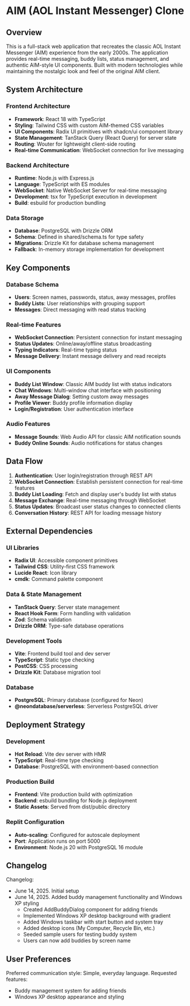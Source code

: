 # AIM (AOL Instant Messenger) Clone

## Overview

This is a full-stack web application that recreates the classic AOL Instant Messenger (AIM) experience from the early 2000s. The application provides real-time messaging, buddy lists, status management, and authentic AIM-style UI components. Built with modern technologies while maintaining the nostalgic look and feel of the original AIM client.

## System Architecture

### Frontend Architecture
- **Framework**: React 18 with TypeScript
- **Styling**: Tailwind CSS with custom AIM-themed CSS variables
- **UI Components**: Radix UI primitives with shadcn/ui component library
- **State Management**: TanStack Query (React Query) for server state
- **Routing**: Wouter for lightweight client-side routing
- **Real-time Communication**: WebSocket connection for live messaging

### Backend Architecture
- **Runtime**: Node.js with Express.js
- **Language**: TypeScript with ES modules
- **WebSocket**: Native WebSocket Server for real-time messaging
- **Development**: tsx for TypeScript execution in development
- **Build**: esbuild for production bundling

### Data Storage
- **Database**: PostgreSQL with Drizzle ORM
- **Schema**: Defined in shared/schema.ts for type safety
- **Migrations**: Drizzle Kit for database schema management
- **Fallback**: In-memory storage implementation for development

## Key Components

### Database Schema
- **Users**: Screen names, passwords, status, away messages, profiles
- **Buddy Lists**: User relationships with grouping support
- **Messages**: Direct messaging with read status tracking

### Real-time Features
- **WebSocket Connection**: Persistent connection for instant messaging
- **Status Updates**: Online/away/offline status broadcasting
- **Typing Indicators**: Real-time typing status
- **Message Delivery**: Instant message delivery and read receipts

### UI Components
- **Buddy List Window**: Classic AIM buddy list with status indicators
- **Chat Windows**: Multi-window chat interface with positioning
- **Away Message Dialog**: Setting custom away messages
- **Profile Viewer**: Buddy profile information display
- **Login/Registration**: User authentication interface

### Audio Features
- **Message Sounds**: Web Audio API for classic AIM notification sounds
- **Buddy Online Sounds**: Audio notifications for status changes

## Data Flow

1. **Authentication**: User login/registration through REST API
2. **WebSocket Connection**: Establish persistent connection for real-time features
3. **Buddy List Loading**: Fetch and display user's buddy list with status
4. **Message Exchange**: Real-time messaging through WebSocket
5. **Status Updates**: Broadcast user status changes to connected clients
6. **Conversation History**: REST API for loading message history

## External Dependencies

### UI Libraries
- **Radix UI**: Accessible component primitives
- **Tailwind CSS**: Utility-first CSS framework
- **Lucide React**: Icon library
- **cmdk**: Command palette component

### Data & State Management
- **TanStack Query**: Server state management
- **React Hook Form**: Form handling with validation
- **Zod**: Schema validation
- **Drizzle ORM**: Type-safe database operations

### Development Tools
- **Vite**: Frontend build tool and dev server
- **TypeScript**: Static type checking
- **PostCSS**: CSS processing
- **Drizzle Kit**: Database migration tool

### Database
- **PostgreSQL**: Primary database (configured for Neon)
- **@neondatabase/serverless**: Serverless PostgreSQL driver

## Deployment Strategy

### Development
- **Hot Reload**: Vite dev server with HMR
- **TypeScript**: Real-time type checking
- **Database**: PostgreSQL with environment-based connection

### Production Build
- **Frontend**: Vite production build with optimization
- **Backend**: esbuild bundling for Node.js deployment
- **Static Assets**: Served from dist/public directory

### Replit Configuration
- **Auto-scaling**: Configured for autoscale deployment
- **Port**: Application runs on port 5000
- **Environment**: Node.js 20 with PostgreSQL 16 module

## Changelog

Changelog:
- June 14, 2025. Initial setup
- June 14, 2025. Added buddy management functionality and Windows XP styling
  - Created AddBuddyDialog component for adding friends
  - Implemented Windows XP desktop background with gradient
  - Added Windows taskbar with start button and system tray
  - Added desktop icons (My Computer, Recycle Bin, etc.)
  - Seeded sample users for testing buddy system
  - Users can now add buddies by screen name

## User Preferences

Preferred communication style: Simple, everyday language.
Requested features:
- Buddy management system for adding friends
- Windows XP desktop appearance and styling